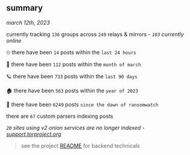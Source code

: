 
## summary
_march 12th, 2023_

currently tracking `136` groups across `249` relays & mirrors - _`103` currently online_

⏲ there have been `14` posts within the `last 24 hours`

🦈 there have been `112` posts within the `month of march`

🪐 there have been `733` posts within the `last 90 days`

🏚 there have been `563` posts within the `year of 2023`

🦕 there have been `6249` posts `since the dawn of ransomwatch`

there are `67` custom parsers indexing posts

_`20` sites using v2 onion services are no longer indexed - [support.torproject.org](https://support.torproject.org/onionservices/v2-deprecation/)_

> see the project [README](https://github.com/joshhighet/ransomwatch#ransomwatch--) for backend technicals
